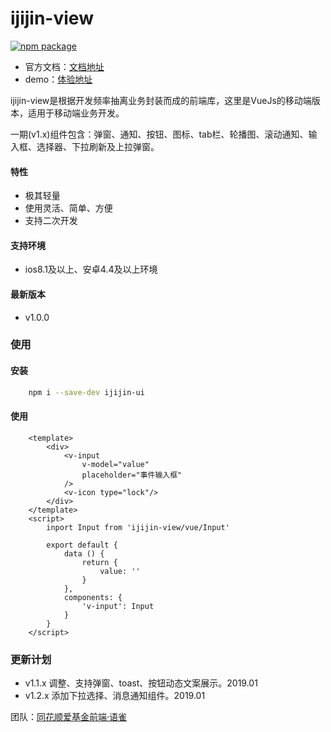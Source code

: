 # ijijin-view

<a href="https://www.npmjs.com/package/ijijin-view" rel="nofollow"><img src="https://camo.githubusercontent.com/bcfb674d175b56d413a752e309470e5611073ba8/68747470733a2f2f696d672e736869656c64732e696f2f6e706d2f762f40616e74762f66322e737667" alt="npm package" data-canonical-src="https://img.shields.io/npm/v/@antv/f2.svg" style="max-width:100%;"></a>

- 官方文档：[文档地址](https://fund.10jqka.com.cn/public/ijijin-view/dist/)
- demo：[体验地址](https://fund.10jqka.com.cn/public/ijijin-view-show/dist/)

ijijin-view是根据开发频率抽离业务封装而成的前端库，这里是VueJs的移动端版本，适用于移动端业务开发。

一期(v1.x)组件包含：弹窗、通知、按钮、图标、tab栏、轮播图、滚动通知、输入框、选择器、下拉刷新及上拉弹窗。


#### 特性
- 极其轻量
- 使用灵活、简单、方便
- 支持二次开发


#### 支持环境
- ios8.1及以上、安卓4.4及以上环境


#### 最新版本
- v1.0.0


### 使用

#### 安装
``` sh
    npm i --save-dev ijijin-ui
```

#### 使用
``` vue
    <template>
        <div>
            <v-input 
                v-model="value"
                placeholder="事件输入框"
            />
            <v-icon type="lock"/>
        </div>
    </template>
    <script>
        inport Input from 'ijijin-view/vue/Input'

        export default {
            data () {
                return {
                    value: ''
                }
            },
            components: {
                'v-input': Input
            }
        }
    </script>
```

### 更新计划
- v1.1.x 调整、支持弹窗、toast、按钮动态文案展示。2019.01
- v1.2.x 添加下拉选择、消息通知组件。2019.01

团队：[同花顺爱基金前端·语雀](https://www.yuque.com/gqsv8w)